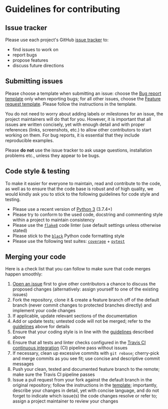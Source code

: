 # Guidelines for contributing

## Issue tracker

Please use each project's GitHub [issue tracker][res-issue-tracker] to:

- find issues to work on
- report bugs
- propose features
- discuss future directions

## Submitting issues

Please choose a template when submitting an issue: choose the [Bug report
template][res-bug-report] only when reporting bugs; for all other issues,
choose the [Feature request template][res-feature-request]. Please follow the
instructions in the template.

You do not need to worry about adding labels or milestones for an issue, the
project maintainers will do that for you. However, it is important that all
issues are written concisely, yet with enough detail and with proper
references (links, screenshots, etc.) to allow other contributors to start
working on them. For bug reports, it is essential that they include
reproducible examples.

Please **do not** use the issue tracker to ask usage questions, installation
problems etc., unless they appear to be bugs.

## Code style & testing

To make it easier for everyone to maintain, read and contribute to the code,
as well as to ensure that the code base is robust and of high quality, we
would kindly ask you to stick to the following guidelines for code style and
testing.

- Please use a recent version of [Python 3][res-py] (3.7.4+)
- Please try to conform to the used code, docstring and commenting style within
  a project to maintain consistency
- Please use the [`flake8`][res-py-flake8] code linter (use default settings unless otherwise stated)
- Please stick to the [`black`][res-py-black] Python code formatting style
- Please use the following test suites: [`coverage`][res-py-coverage] + [`pytest`][res-py-pytest]

## Merging your code

Here is a check list that you can follow to make sure that code merges
happen smoothly:

1. [Open an issue](#submitting-issues) first to give other contributors a
   chance to discuss the proposed changes (alternatively: assign yourself
   to one of the existing issues)
2. Fork the repository, clone it & create a feature branch off of the default branch
   (never commit changes to protected branches directly) and implement your
   code changes
3. If applicable, update relevant sections of the documentation
4. Add or update tests; untested code will not be merged; refer to the
   [guidelines](#code-style--testing) above for details
5. Ensure that your coding style is in line with the
   [guidelines](#code-style--testing) described above
6. Ensure that all tests and linter checks configured in the [Travis
   CI][res-travis-docs] [continuous integration][res-ci-cd] (CI) pipeline pass without
   issues
7. If necessary, clean up excessive commits with `git rebase`; cherry-pick and
   merge commits as you see fit; use concise and descriptive commit messages
8. Push your clean, tested and documented feature branch to the remote; make
   sure the Travis CI pipeline passes
9. Issue a pull request from your fork against the default branch in the original repository; follow the instructions in
   the [template][res-pull-request]; importantly, describe your changes in
   detail, yet with concise language, and do not forget to indicate which
   issue(s) the code changes resolve or refer to; assign a project maintainer
   to review your changes


[res-issue-tracker]: <https://github.com/AngryMaciek/angry-moran-simulator/issues>
[res-bug-report]: .github/ISSUE_TEMPLATE/bug_report.md
[res-feature-request]: .github/ISSUE_TEMPLATE/feature_request.md
[res-py]: <https://www.python.org/>
[res-py-flake8]: <https://gitlab.com/pycqa/flake8>
[res-py-black]: <https://github.com/psf/black>
[res-py-coverage]: <https://pypi.org/project/coverage/>
[res-py-pytest]: <https://docs.pytest.org/en/latest/>
[res-ci-cd]: <https://en.wikipedia.org/wiki/Continuous_integration>
[res-travis-docs]: <https://docs.travis-ci.com/>
[res-pull-request]: PULL_REQUEST_TEMPLATE.md
